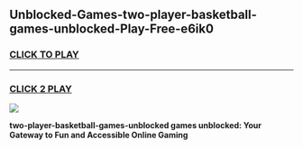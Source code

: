 
## Unblocked-Games-two-player-basketball-games-unblocked-Play-Free-e6ik0
<h3>
<a href="https://premium76.site?title=two-player-basketball-games-unblocked&ref=20A">CLICK TO PLAY</a></h3>
<hr>

<h3>
<a href="https://premium76.site?title=two-player-basketball-games-unblocked&ref=20A">CLICK 2 PLAY</a>
  
</h3>

<a href="https://premium76.site?title=two-player-basketball-games-unblocked&ref=20A"><img src="https://clearcache.store/games.png"></a>


**two-player-basketball-games-unblocked games unblocked: Your Gateway to Fun and Accessible Online Gaming**

